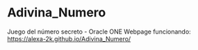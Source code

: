 # Adivina_Numero
Juego del número secreto - Oracle ONE
Webpage funcionando: 
https://alexa-2k.github.io/Adivina_Numero/
